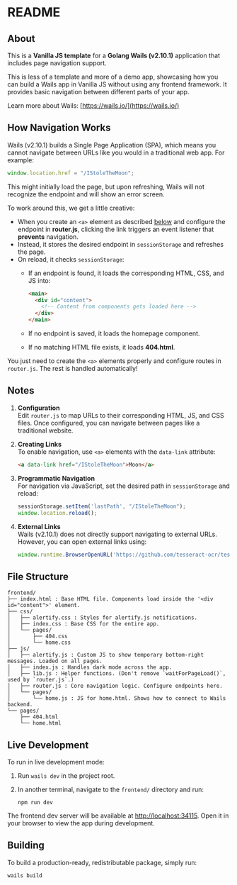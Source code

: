 # README

## About

This is a **Vanilla JS template** for a **Golang Wails (v2.10.1)** application that includes page navigation support.

This is less of a template and more of a demo app, showcasing how you can build a Wails app in Vanilla JS without using any frontend framework. It provides basic navigation between different parts of your app.

Learn more about Wails: [https://wails.io/](https://wails.io/)

## How Navigation Works

Wails (v2.10.1) builds a Single Page Application (SPA), which means you cannot navigate between URLs like you would in a traditional web app. For example:

```javascript
window.location.href = "/IStoleTheMoon";
```

This might initially load the page, but upon refreshing, Wails will not recognize the endpoint and will show an error screen.

To work around this, we get a little creative:

- When you create an `<a>` element as described [below](#notes) and configure the endpoint in **router.js**, clicking the link triggers an event listener that **prevents** navigation.
- Instead, it stores the desired endpoint in `sessionStorage` and refreshes the page.
- On reload, it checks `sessionStorage`:
  - If an endpoint is found, it loads the corresponding HTML, CSS, and JS into:

    ```html
    <main>
      <div id="content">
        <!-- Content from components gets loaded here -->
      </div>
    </main>
    ```

  - If no endpoint is saved, it loads the homepage component.
  - If no matching HTML file exists, it loads **404.html**.

You just need to create the `<a>` elements properly and configure routes in `router.js`. The rest is handled automatically!

## Notes

1. **Configuration**  
   Edit `router.js` to map URLs to their corresponding HTML, JS, and CSS files. Once configured, you can navigate between pages like a traditional website.

2. **Creating Links**  
   To enable navigation, use `<a>` elements with the `data-link` attribute:

   ```html
   <a data-link href="/IStoleTheMoon">Moon</a>
   ```

3. **Programmatic Navigation**  
   For navigation via JavaScript, set the desired path in `sessionStorage` and reload:

   ```javascript
   sessionStorage.setItem('lastPath', "/IStoleTheMoon");
   window.location.reload();
   ```

4. **External Links**  
   Wails (v2.10.1) does not directly support navigating to external URLs.  
   However, you can open external links using:

   ```javascript
   window.runtime.BrowserOpenURL('https://github.com/tesseract-ocr/tessdoc/blob/main/Downloads.md');
   ```

## File Structure

```
frontend/
├── index.html : Base HTML file. Components load inside the '<div id="content">' element.
├── css/
│   ├── alertify.css : Styles for alertify.js notifications.
│   ├── index.css : Base CSS for the entire app.
│   └── pages/
│       ├── 404.css
│       └── home.css
├── js/
│   ├── alertify.js : Custom JS to show temporary bottom-right messages. Loaded on all pages.
│   ├── index.js : Handles dark mode across the app.
│   ├── lib.js : Helper functions. (Don't remove `waitForPageLoad()`, used by `router.js`.)
│   ├── router.js : Core navigation logic. Configure endpoints here.
│   └── pages/
│       └── home.js : JS for home.html. Shows how to connect to Wails backend.
└── pages/
    ├── 404.html
    └── home.html
```

## Live Development

To run in live development mode:

1. Run `wails dev` in the project root.
2. In another terminal, navigate to the `frontend/` directory and run:

   ```
   npm run dev
   ```

The frontend dev server will be available at [http://localhost:34115](http://localhost:34115). Open it in your browser to view the app during development.

## Building

To build a production-ready, redistributable package, simply run:

```
wails build
```
